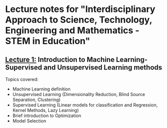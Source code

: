 # Lecture notes for "Interdisciplinary Approach to Science, Technology, Engineering and Mathematics - STEM in Education"

## [Lecture 1:](Lecture1_share.pdf) Introduction to Machine Learning- Supervised and Unsupervised Learning methods
Topics covered: <br/>
- Machine Learning definition
- Unsupervised Learning (Dimensionality Reduction, Blind Source Separation, Clustering)
- Supervised Learning (Linear models for classification and Regression, Kernel Methods, Lazy Learning)
- Brief introduction to Optimization
- Model Selection





